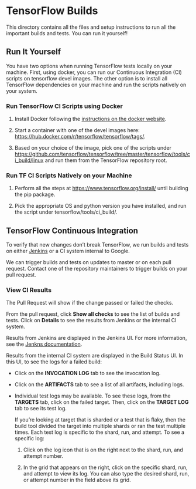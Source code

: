 # TensorFlow Builds

This directory contains all the files and setup instructions to run all the
important builds and tests. You can run it yourself!

## Run It Yourself

You have two options when running TensorFlow tests locally on your
machine. First, using docker, you can run our Continuous Integration
(CI) scripts on tensorflow devel images. The other option is to install
all TensorFlow dependencies on your machine and run the scripts
natively on your system.

### Run TensorFlow CI Scripts using Docker

1.	 Install Docker following the [instructions on the docker website](https://docs.docker.com/engine/installation/).

2.	 Start a container with one of the devel images here:
    https://hub.docker.com/r/tensorflow/tensorflow/tags/.

3.  Based on your choice of the image, pick one of the scripts under
    https://github.com/tensorflow/tensorflow/tree/master/tensorflow/tools/ci_build/linux
    and run them from the TensorFlow repository root.

### Run TF CI Scripts Natively on your Machine

1.  Perform all the steps at https://www.tensorflow.org/install/
    until building the pip package.

2.  Pick the appropriate OS and python version you have installed,
    and run the script under tensorflow/tools/ci_build/<OS>.

## TensorFlow Continuous Integration

To verify that new changes don’t break TensorFlow, we run builds and
tests on either [Jenkins](https://jenkins-ci.org/) or a CI system
internal to Google.

We can trigger builds and tests on updates to master or on each pull
request. Contact one of the repository maintainers to trigger builds
on your pull request.

### View CI Results

The Pull Request will show if the change passed or failed the checks.

From the pull request, click **Show all checks** to see the list of builds
and tests. Click on **Details** to see the results from Jenkins or the internal
CI system.

Results from Jenkins are displayed in the Jenkins UI. For more information,
see the [Jenkns documentation](https://jenkins.io/doc/).

Results from the internal CI system are displayed in the Build Status UI. In
this UI, to see the logs for a failed build:

*   Click on the **INVOCATION LOG** tab to see the invocation log.

*   Click on the **ARTIFACTS** tab to see a list of all artifacts, including logs.

*   Individual test logs may be available. To see these logs, from the **TARGETS**
    tab, click on the failed target. Then, click on the **TARGET LOG** tab to see
    its test log.

    If you’re looking at target that is sharded or a test that is flaky, then
    the build tool divided the target into multiple shards or ran the test
    multiple times. Each test log is specific to the shard, run, and attempt.
    To see a specific log:
    
    1.  Click on the log icon that is on the right next to the shard, run,
        and attempt number.
        
    2.  In the grid that appears on the right, click on the specific shard,
        run, and attempt to view its log. You can also type the desired shard,
        run, or attempt number in the field above its grid.

